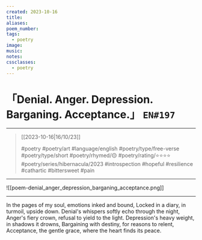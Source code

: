```yaml
---
created: 2023-10-16
title:
aliases:
poem_number:
tags:
  - poetry
image:
music:
notes:
cssclasses:
  - poetry
---
```

# 「Denial. Anger. Depression. Barganing. Acceptance.」 `EN#197`

---

> [[2023-10-16|16/10/23]]
> 
> #poetry 
> #poetry/art 
> #language/english 
> #poetry/type/free-verse #poetry/type/short 
> #poetry/rhymed/🟡 
> #poetry/rating/⭐⭐⭐⭐ 
> #poetry/series/hibernacula/2023 #introspection #hopeful #resilience #cathartic #bittersweet #pain 

---

![[poem-denial_anger_depression_barganing_acceptance.png]]

---

In the pages of my soul, emotions inked and bound,
Locked in a diary, in turmoil, upside down.
Denial's whispers softly echo through the night,
Anger's fiery crown, refusal to yield to the light.
Depression's heavy weight, in shadows it drowns,
Bargaining with destiny, for reasons to relent,
Acceptance, the gentle grace, where the heart finds its peace.